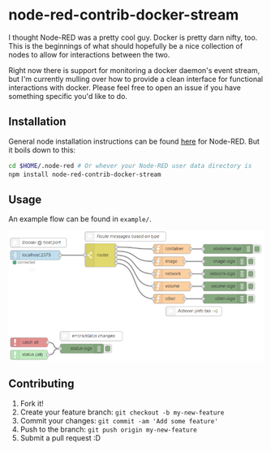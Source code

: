 # node-red-contrib-docker-stream

I thought Node-RED was a pretty cool guy. Docker is pretty darn nifty, too. This is the beginnings of
what should hopefully be a nice collection of nodes to allow for interactions between the two.

Right now there is support for monitoring a docker daemon's event stream, but I'm currently mulling over
how to provide a clean interface for functional interactions with docker. Please feel free to open an issue
if you have something specific you'd like to do.


## Installation

General node installation instructions can be found [here](http://nodered.org/docs/getting-started/adding-nodes)
for Node-RED. But it boils down to this:

```bash
cd $HOME/.node-red # Or whever your Node-RED user data directory is
npm install node-red-contrib-docker-stream
```

## Usage

An example flow can be found in `example/`.

![example flow](example/flow.png)

## Contributing

1. Fork it!
2. Create your feature branch: `git checkout -b my-new-feature`
3. Commit your changes: `git commit -am 'Add some feature'`
4. Push to the branch: `git push origin my-new-feature`
5. Submit a pull request :D
